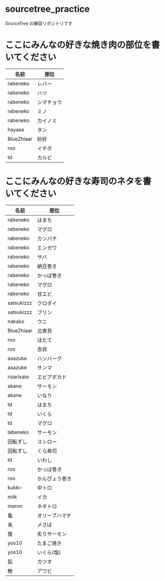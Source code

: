 # sourcetree_practice

SourceTree の練習リポジトリです

# ここにみんなの好きな焼き肉の部位を書いてください

| 名前       | 部位       |
| ---------- | ---------- |
| rabeneko   | レバー     |
| rabeneko   | ハツ       |
| rabeneko   | シマチョウ |
| rabeneko   | ミノ       |
| rabeneko   | カイノミ   |
| hayase     | タン       |
| BlueZhiaar | 砂肝       |
| roo        | イチボ     |
| td         | カルビ     |

# ここにみんなの好きな寿司のネタを書いてください

| 名前       | 部位           |
| ---------- | -------------- |
| rabeneko   | はまち         |
| rabeneko   | マグロ         |
| rabeneko   | カンパチ       |
| rabeneko   | エンガワ       |
| rabeneko   | サバ           |
| rabeneko   | 納豆巻き       |
| rabeneko   | かっぱ巻き     |
| rabeneko   | マグロ         |
| rabeneko   | 甘エビ         |
| satsukizzz | クロダイ       |
| satsukizzz | プリン         |
| nakako     | ウニ           |
| BlueZhiaar | 北寄貝         |
| roo        | ほたて         |
| roo        | 赤貝           |
| asazuke    | ハンバーグ     |
| asazuke    | サンマ         |
| risarisato | エビアボカド   |
| akane      | サーモン       |
| akane      | いなり         |
| td         | はまち         |
| td         | いくら         |
| td         | マグロ         |
| labeneko   | サーモン       |
| 回転ずし   | スシロー       |
| 回転ずし   | くら寿司       |
| td         | いわし         |
| roo        | かっぱ巻き     |
| roo        | かんぴょう巻き |
| kukki-     | 中トロ         |
| milk       | イカ           |
| maron      | ネギトロ       |
| 亀         | オリーブハマチ |
| 兎         | 〆さば         |
| 狸         | 炙りサーモン   |
| yos10      | たまご焼き     |
| yos10      | いくら(塩)     |
| 狐         | カツオ         |
| 鮑         | アワビ         |
